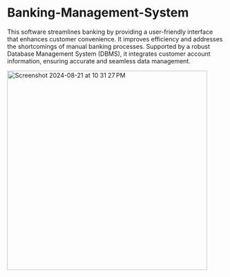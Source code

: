 # Banking-Management-System
This software streamlines banking by providing a user-friendly interface that enhances customer convenience. It improves efficiency and addresses the shortcomings of manual banking processes. Supported by a robust Database Management System (DBMS), it integrates customer account information, ensuring accurate and seamless data management.


<img width="463" alt="Screenshot 2024-08-21 at 10 31 27 PM" src="https://github.com/user-attachments/assets/2061ce19-add5-45d3-824e-698750e28259">
